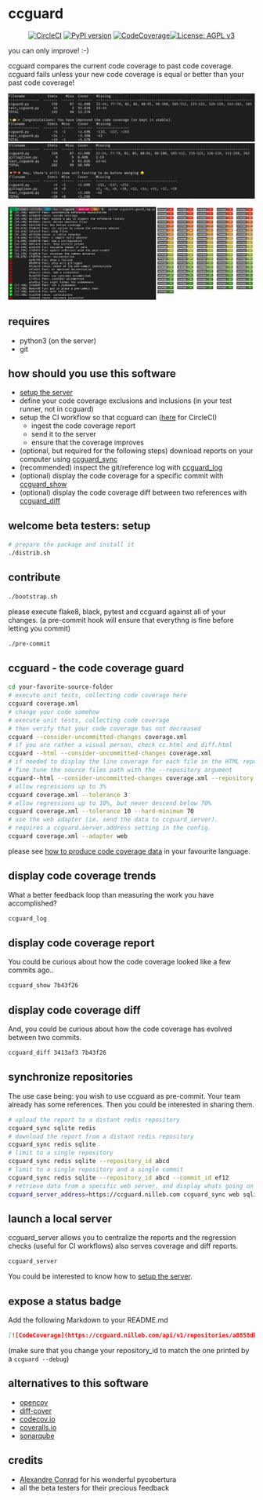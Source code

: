 # ccguard

<div align="center">

[![CircleCI](https://circleci.com/gh/nilleb/ccguard.svg?style=svg)](https://circleci.com/gh/nilleb/ccguard) [![PyPI version](https://badge.fury.io/py/ccguard.svg)](https://badge.fury.io/py/ccguard) [![CodeCoverage](https://ccguard.nilleb.com/api/v1/repositories/a8858db8a0d483f8f6c8e74a5dc03b84bc9674f8/status_badge.svg)](https://ccguard.nilleb.com/web/main/a8858db8a0d483f8f6c8e74a5dc03b84bc9674f8)[![License: AGPL v3](https://img.shields.io/badge/License-AGPL%20v3-blue.svg)](https://www.gnu.org/licenses/agpl-3.0)

</div>

you can only improve! :-)

ccguard compares the current code coverage to past code coverage. ccguard fails unless your new code coverage is equal or better than your past code coverage!

![ccguard.py in action](https://github.com/nilleb/ccguard/blob/master/static/success.png?raw=true "ccguard.py in action")
![so bad, a regression](https://github.com/nilleb/ccguard/blob/master/static/failure.png?raw=true "so bad, a regression")

<img src="https://github.com/nilleb/ccguard/raw/master/static/log.png" alt="trends" title="cc is increasing!" style="max-width: 60%;"><img src="https://github.com/nilleb/ccguard/raw/master/static/all_badges.png" alt="all the status badges" title="expose your code coverage pride ;-)" style="max-width: 40%;/* top: 0; */vertical-align: top;">

## requires

- python3 (on the server)
- git

## how should you use this software

- [setup the server](https://github.com/nilleb/ccguard/blob/master/docs/server-setup/server-setup-ubuntu.sh)
- define your code coverage exclusions and inclusions (in your test runner, not in ccguard)
- setup the CI workflow so that ccguard can ([here]((https://github.com/nilleb/ccguard/blob/master/docs/how%20to%20integrate%20ccguard%20in%20your%20CircleCI%20job.md)) for CircleCI)
  - ingest the code coverage report
  - send it to the server
  - ensure that the coverage improves
- (optional, but required for the following steps) download reports on your computer using [ccguard_sync](https://github.com/nilleb/ccguard#synchronize-repositories)
- (recommended) inspect the git/reference log with [ccguard_log](https://github.com/nilleb/ccguard#display-code-coverage-trends)
- (optional) display the code coverage for a specific commit with [ccguard_show](https://github.com/nilleb/ccguard#display-code-coverage-report)
- (optional) display the code coverage diff between two references with [ccguard_diff](https://github.com/nilleb/ccguard#display-code-coverage-diff)

## welcome beta testers: setup

```sh
# prepare the package and install it
./distrib.sh
```

## contribute

```sh
./bootstrap.sh
```

please execute flake8, black, pytest and ccguard against all of your changes.
(a pre-commit hook will ensure that everythng is fine before letting you commit)

```sh
./pre-commit
```

## ccguard - the code coverage guard

```sh
cd your-favorite-source-folder
# execute unit tests, collecting code coverage here
ccguard coverage.xml
# change your code somehow
# execute unit tests, collecting code coverage
# then verify that your code coverage has not decreased
ccguard --consider-uncommitted-changes coverage.xml
# if you are rather a visual person, check cc.html and diff.html
ccguard --html --consider-uncommitted-changes coverage.xml
# if needed to display the line coverage for each file in the HTML report,
# fine tune the source files path with the --repository argument
ccguard--html --consider-uncommitted-changes coverage.xml --repository src/
# allow regressions up to 3%
ccguard coverage.xml --tolerance 3
# allow regressions up to 10%, but never descend below 70%
ccguard coverage.xml --tolerance 10 --hard-minimum 70
# use the web adapter (ie. send the data to ccguard_server).
# requires a ccguard.server.address setting in the config.
ccguard coverage.xml --adapter web
```

please see [how to produce code coverage data](https://github.com/nilleb/ccguard/blob/master/docs/how%20to%20produce%20code%20coverage%20data.md) in your favourite language.

## display code coverage trends

What a better feedback loop than measuring the work you have accomplished?

```sh
ccguard_log
```

## display code coverage report

You could be curious about how the code coverage looked like a few commits ago..

```sh
ccguard_show 7b43f26
```

## display code coverage diff

And, you could be curious about how the code coverage has evolved between two commits.

```sh
ccguard_diff 3413af3 7b43f26
```

## synchronize repositories

The use case being: you wish to use ccguard as pre-commit. Your team already has some references.
Then you could be interested in sharing them.

```sh
# upload the report to a distant redis repository
ccguard_sync sqlite redis
# download the report from a distant redis repository
ccguard_sync redis sqlite
# limit to a single repository
ccguard_sync redis sqlite --repository_id abcd
# limit to a single repository and a single commit
ccguard_sync redis sqlite --repository_id abcd --commit_id ef12
# retrieve data from a specific web server, and display whats going on behind the scenes
ccguard_server_address=https://ccguard.nilleb.com ccguard_sync web sqlite --debug
```

## launch a local server

ccguard_server allows you to centralize the reports and the regression checks (useful for CI workflows)
also serves coverage and diff reports.

```sh
ccguard_server
```

You could be interested to know how to [setup the server](https://github.com/nilleb/ccguard/blob/master/docs/server-setup/server-setup-ubuntu.sh).

## expose a status badge

Add the following Markdown to your README.md

```md
[![CodeCoverage](https://ccguard.nilleb.com/api/v1/repositories/a8858db8a0d483f8f6c8e74a5dc03b84bc9674f8/status_badge.svg)](https://ccguard.nilleb.com/web/main/a8858db8a0d483f8f6c8e74a5dc03b84bc9674f8)
```

(make sure that you change your repository_id to match the one printed by a `ccguard --debug`)

## alternatives to this software

- [opencov](https://github.com/danhper/opencov)
- [diff-cover](https://github.com/Bachmann1234/diff_cover)
- [codecov.io](https://codecov.io/)
- [coveralls.io](https://coveralls.io/)
- [sonarqube](https://www.sonarqube.org/)

## credits

- [Alexandre Conrad](https://pypi.org/user/aconrad/) for his wonderful pycobertura
- all the beta testers for their precious feedback
